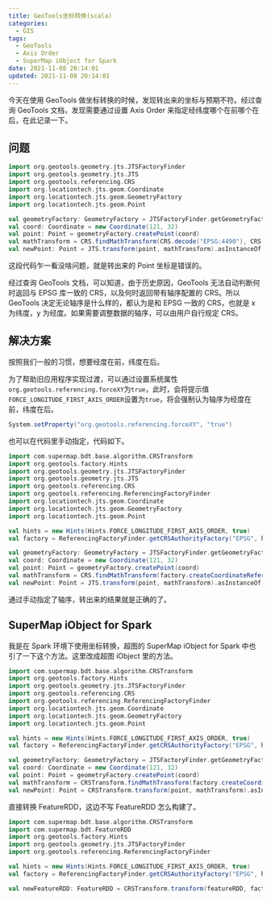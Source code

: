 ```yaml
---
title: GeoTools坐标转换(scala)
categories:
  - GIS
tags:
  - GeoTools
  - Axis Order
  - SuperMap iObject for Spark
date: 2021-11-08 20:14:01
updated: 2021-11-08 20:14:01
---
```



今天在使用 GeoTools 做坐标转换的时候，发现转出来的坐标与预期不符。经过查询 GeoTools 文档，发现需要通过设置 Axis Order 来指定经纬度哪个在前哪个在后，在此记录一下。

<!--more-->

## 问题

```scala
import org.geotools.geometry.jts.JTSFactoryFinder
import org.geotools.geometry.jts.JTS
import org.geotools.referencing.CRS
import org.locationtech.jts.geom.Coordinate
import org.locationtech.jts.geom.GeometryFactory
import org.locationtech.jts.geom.Point

val geometryFactory: GeometryFactory = JTSFactoryFinder.getGeometryFactory
val coord: Coordinate = new Coordinate(121, 32)
val point: Point = geometryFactory.createPoint(coord)
val mathTransform = CRS.findMathTransform(CRS.decode("EPSG:4490"), CRS.decode("EPSG:4528"))
val newPoint: Point = JTS.transform(point, mathTransform).asInstanceOf[Point]
```

这段代码乍一看没啥问题，就是转出来的 Point 坐标是错误的。

经过查询 GeoTools 文档，可以知道，由于历史原因，GeoTools 无法自动判断何时返回与 EPSG 库一致的 CRS，以及何时返回带有轴序配置的 CRS。所以 GeoTools 决定无论轴序是什么样的，都认为是和 EPSG 一致的 CRS，也就是 x 为纬度，y 为经度。如果需要调整数据的轴序，可以由用户自行规定 CRS。

## 解决方案

按照我们一般的习惯，想要经度在前，纬度在后。

为了帮助旧应用程序实现过渡，可以通过设置系统属性`org.geotools.referencing.forceXY`为`true`，此时，会将提示值`FORCE_LONGITUDE_FIRST_AXIS_ORDER`设置为`true`，将会强制认为轴序为经度在前，纬度在后。

```scala
System.setProperty("org.geotools.referencing.forceXY", "true")
```

也可以在代码里手动指定，代码如下。

```scala
import com.supermap.bdt.base.algorithm.CRSTransform
import org.geotools.factory.Hints
import org.geotools.geometry.jts.JTSFactoryFinder
import org.geotools.geometry.jts.JTS
import org.geotools.referencing.CRS
import org.geotools.referencing.ReferencingFactoryFinder
import org.locationtech.jts.geom.Coordinate
import org.locationtech.jts.geom.GeometryFactory
import org.locationtech.jts.geom.Point

val hints = new Hints(Hints.FORCE_LONGITUDE_FIRST_AXIS_ORDER, true)
val factory = ReferencingFactoryFinder.getCRSAuthorityFactory("EPSG", hints)

val geometryFactory: GeometryFactory = JTSFactoryFinder.getGeometryFactory
val coord: Coordinate = new Coordinate(121, 32)
val point: Point = geometryFactory.createPoint(coord)
val mathTransform = CRS.findMathTransform(factory.createCoordinateReferenceSystem("EPSG:4490"), factory.createCoordinateReferenceSystem("EPSG:4528"))
val newPoint: Point = JTS.transform(point, mathTransform).asInstanceOf[Point]
```

通过手动指定了轴序，转出来的结果就是正确的了。

## SuperMap iObject for Spark

我是在 Spark 环境下使用坐标转换，超图的 SuperMap iObject for Spark 中也引了一下这个方法。这里改成超图 iObject 里的方法。

```scala
import com.supermap.bdt.base.algorithm.CRSTransform
import org.geotools.factory.Hints
import org.geotools.geometry.jts.JTSFactoryFinder
import org.geotools.referencing.CRS
import org.geotools.referencing.ReferencingFactoryFinder
import org.locationtech.jts.geom.Coordinate
import org.locationtech.jts.geom.GeometryFactory
import org.locationtech.jts.geom.Point

val hints = new Hints(Hints.FORCE_LONGITUDE_FIRST_AXIS_ORDER, true)
val factory = ReferencingFactoryFinder.getCRSAuthorityFactory("EPSG", hints)

val geometryFactory: GeometryFactory = JTSFactoryFinder.getGeometryFactory
val coord: Coordinate = new Coordinate(121, 32)
val point: Point = geometryFactory.createPoint(coord)
val mathTransform = CRSTransform.findMathTransform(factory.createCoordinateReferenceSystem("EPSG:4490"), factory.createCoordinateReferenceSystem("EPSG:4528"))
val newPoint: Point = CRSTransform.transform(point, mathTransform).asInstanceOf[Point]
```

直接转换 FeatureRDD，这边不写 FeatureRDD 怎么构建了。

```scala
import com.supermap.bdt.base.algorithm.CRSTransform
import com.supermap.bdt.FeatureRDD
import org.geotools.factory.Hints
import org.geotools.geometry.jts.JTSFactoryFinder
import org.geotools.referencing.ReferencingFactoryFinder

val hints = new Hints(Hints.FORCE_LONGITUDE_FIRST_AXIS_ORDER, true)
val factory = ReferencingFactoryFinder.getCRSAuthorityFactory("EPSG", hints)

val newFeatureRDD: FeatureRDD = CRSTransform.transform(featureRDD, factory.createCoordinateReferenceSystem("EPSG:4528"))
```
